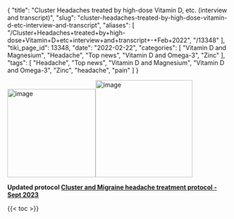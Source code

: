 {
    "title": "Cluster Headaches treated by high-dose Vitamin D, etc. (interview and transcript)",
    "slug": "cluster-headaches-treated-by-high-dose-vitamin-d-etc-interview-and-transcript",
    "aliases": [
        "/Cluster+Headaches+treated+by+high-dose+Vitamin+D+etc+interview+and+transcript+-+Feb+2022",
        "/13348"
    ],
    "tiki_page_id": 13348,
    "date": "2022-02-22",
    "categories": [
        "Vitamin D and Magnesium",
        "Headache",
        "Top news",
        "Vitamin D and Omega-3",
        "Zinc"
    ],
    "tags": [
        "Headache",
        "Top news",
        "Vitamin D and Magnesium",
        "Vitamin D and Omega-3",
        "Zinc",
        "headache",
        "pain"
    ]
}


<img src="https://d1bk1kqxc0sym.cloudfront.net/attachments/jpeg/craig.jpg" alt="image" width="200"><img src="https://d1bk1kqxc0sym.cloudfront.net/attachments/jpeg/2022-02-27-08h35-19.jpg" alt="image" width="220">

 **Updated protocol [Cluster and Migraine headache treatment protocol - Sept 2023](/posts/cluster-and-migraine-headache-treatment-protocol)** 

{{< toc >}}